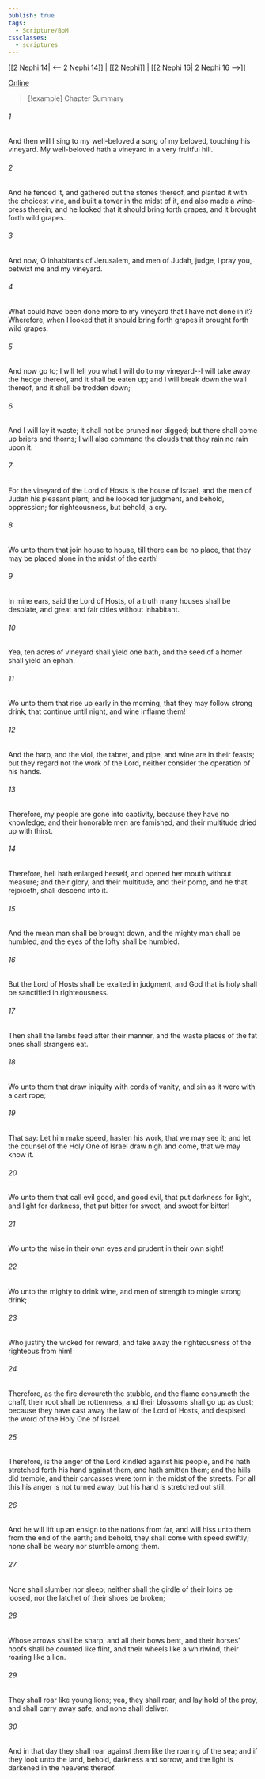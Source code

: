 ```yaml
---
publish: true
tags:
  - Scripture/BoM
cssclasses:
  - scriptures
---
```

[[2 Nephi 14| <-- 2 Nephi 14]] | [[2 Nephi]] | [[2 Nephi 16| 2 Nephi 16 -->]]

[Online](https://churchofjesuschrist.org/study/scriptures/bofm/2-ne/15?lang=eng)

>[!example] Chapter Summary
>
###### 1
And then will I sing to my well-beloved a song of my beloved, touching his vineyard. My well-beloved hath a vineyard in a very fruitful hill.
###### 2
And he fenced it, and gathered out the stones thereof, and planted it with the choicest vine, and built a tower in the midst of it, and also made a wine-press therein; and he looked that it should bring forth grapes, and it brought forth wild grapes.
###### 3
And now, O inhabitants of Jerusalem, and men of Judah, judge, I pray you, betwixt me and my vineyard.
###### 4
What could have been done more to my vineyard that I have not done in it? Wherefore, when I looked that it should bring forth grapes it brought forth wild grapes.
###### 5
And now go to; I will tell you what I will do to my vineyard--I will take away the hedge thereof, and it shall be eaten up; and I will break down the wall thereof, and it shall be trodden down;
###### 6
And I will lay it waste; it shall not be pruned nor digged; but there shall come up briers and thorns; I will also command the clouds that they rain no rain upon it.
###### 7
For the vineyard of the Lord of Hosts is the house of Israel, and the men of Judah his pleasant plant; and he looked for judgment, and behold, oppression; for righteousness, but behold, a cry.
###### 8
Wo unto them that join house to house, till there can be no place, that they may be placed alone in the midst of the earth!
###### 9
In mine ears, said the Lord of Hosts, of a truth many houses shall be desolate, and great and fair cities without inhabitant.
###### 10
Yea, ten acres of vineyard shall yield one bath, and the seed of a homer shall yield an ephah.
###### 11
Wo unto them that rise up early in the morning, that they may follow strong drink, that continue until night, and wine inflame them!
###### 12
And the harp, and the viol, the tabret, and pipe, and wine are in their feasts; but they regard not the work of the Lord, neither consider the operation of his hands.
###### 13
Therefore, my people are gone into captivity, because they have no knowledge; and their honorable men are famished, and their multitude dried up with thirst.
###### 14
Therefore, hell hath enlarged herself, and opened her mouth without measure; and their glory, and their multitude, and their pomp, and he that rejoiceth, shall descend into it.
###### 15
And the mean man shall be brought down, and the mighty man shall be humbled, and the eyes of the lofty shall be humbled.
###### 16
But the Lord of Hosts shall be exalted in judgment, and God that is holy shall be sanctified in righteousness.
###### 17
Then shall the lambs feed after their manner, and the waste places of the fat ones shall strangers eat.
###### 18
Wo unto them that draw iniquity with cords of vanity, and sin as it were with a cart rope;
###### 19
That say: Let him make speed, hasten his work, that we may see it; and let the counsel of the Holy One of Israel draw nigh and come, that we may know it.
###### 20
Wo unto them that call evil good, and good evil, that put darkness for light, and light for darkness, that put bitter for sweet, and sweet for bitter!
###### 21
Wo unto the wise in their own eyes and prudent in their own sight!
###### 22
Wo unto the mighty to drink wine, and men of strength to mingle strong drink;
###### 23
Who justify the wicked for reward, and take away the righteousness of the righteous from him!
###### 24
Therefore, as the fire devoureth the stubble, and the flame consumeth the chaff, their root shall be rottenness, and their blossoms shall go up as dust; because they have cast away the law of the Lord of Hosts, and despised the word of the Holy One of Israel.
###### 25
Therefore, is the anger of the Lord kindled against his people, and he hath stretched forth his hand against them, and hath smitten them; and the hills did tremble, and their carcasses were torn in the midst of the streets. For all this his anger is not turned away, but his hand is stretched out still.
###### 26
And he will lift up an ensign to the nations from far, and will hiss unto them from the end of the earth; and behold, they shall come with speed swiftly; none shall be weary nor stumble among them.
###### 27
None shall slumber nor sleep; neither shall the girdle of their loins be loosed, nor the latchet of their shoes be broken;
###### 28
Whose arrows shall be sharp, and all their bows bent, and their horses' hoofs shall be counted like flint, and their wheels like a whirlwind, their roaring like a lion.
###### 29
They shall roar like young lions; yea, they shall roar, and lay hold of the prey, and shall carry away safe, and none shall deliver.
###### 30
And in that day they shall roar against them like the roaring of the sea; and if they look unto the land, behold, darkness and sorrow, and the light is darkened in the heavens thereof.




